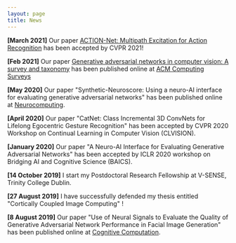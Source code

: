 ```yaml
---
layout: page
title: News
---
```


**[March 2021]** Our paper [ACTION-Net: Multipath Excitation for Action Recognition](https://arxiv.org/abs/2103.07372) has been accepted by CVPR 2021!

**[Feb 2021]** Our paper [Generative adversarial networks in computer vision: A survey and taxonomy](https://arxiv.org/abs/1906.01529) has been published online at [ACM Computing Surveys](https://dl.acm.org/doi/fullHtml/10.1145/3439723)

**[May 2020]** Our paper "Synthetic-Neuroscore: Using a neuro-AI interface for evaluating generative adversarial networks" has been published online at [Neurocomputing](https://www.sciencedirect.com/science/article/pii/S0925231220306548).

**[April 2020]** Our paper "CatNet: Class Incremental 3D ConvNets for Lifelong Egocentric Gesture Recognition" has been accepted by CVPR 2020 Workshop on Continual Learning in Computer Vision (CLVISION).

**[January 2020]** Our paper "A Neuro-AI Interface for Evaluating Generative Adversarial Networks" has been accepted by ICLR 2020 workshop on Bridging AI and Cognitive Science (BAICS).

**[14 October 2019]** I start my Postdoctoral Research Fellowship at V-SENSE, Trinity College Dublin.

**[27 August 2019]** I have successfully defended my thesis entitled "Cortically Coupled Image Computing" !

**[8 August 2019]** Our paper "Use of Neural Signals to Evaluate the Quality of Generative Adversarial Network Performance in Facial Image Generation" has been published online at [Cognitive Computation](https://link.springer.com/article/10.1007/s12559-019-09670-y).

